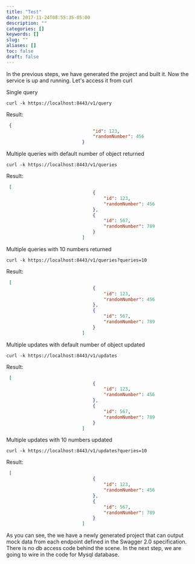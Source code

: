 ```yaml
---
title: "Test"
date: 2017-11-24T08:55:35-05:00
description: ""
categories: []
keywords: []
slug: ""
aliases: []
toc: false
draft: false
---
```


In the previous steps, we have generated the project and built it. Now the service 
is up and running. Let's access it from curl

Single query

```
curl -k https://localhost:8443/v1/query
```

Result:

```json
 {
                                "id": 123,
                                "randomNumber": 456
                            }
```

Multiple queries with default number of object returned

```
curl -k https://localhost:8443/v1/queries
```

Result:

```json
 [
                                {
                                    "id": 123,
                                    "randomNumber": 456
                                },
                                {
                                    "id": 567,
                                    "randomNumber": 789
                                }
                            ]
```

Multiple queries with 10 numbers returned

```
curl -k https://localhost:8443/v1/queries?queries=10
```

Result: 

```json
 [
                                {
                                    "id": 123,
                                    "randomNumber": 456
                                },
                                {
                                    "id": 567,
                                    "randomNumber": 789
                                }
                            ]
```

Multiple updates with default number of object updated

```
curl -k https://localhost:8443/v1/updates
```

Result:

```json
 [
                                {
                                    "id": 123,
                                    "randomNumber": 456
                                },
                                {
                                    "id": 567,
                                    "randomNumber": 789
                                }
                            ]
```


Multiple updates with 10 numbers updated

```
curl -k https://localhost:8443/v1/updates?queries=10
```

Result:

```json
 [
                                {
                                    "id": 123,
                                    "randomNumber": 456
                                },
                                {
                                    "id": 567,
                                    "randomNumber": 789
                                }
                            ]
```

As you can see, the we have a newly generated project that can output mock data
from each endpoint defined in the Swagger 2.0 specification. There is no db access
code behind the scene. In the next step, we are going to wire in the code for
Mysql database. 

 
